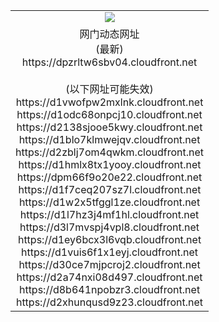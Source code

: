 ﻿<table>
  <tr></tr>
  <tr><td colspan=2 align=center><img src="https://dpzrltw6sbv04.cloudfront.net/Up/oGate.jpg" /></td></tr>
  <tr><td colspan=2 align=center>网门动态网址<br/>(最新)
<br>https://dpzrltw6sbv04.cloudfront.net
<br/><br/>(以下网址可能失效)
<br>https://d1vwofpw2mxlnk.cloudfront.net
<br>https://d1odc68onpcj10.cloudfront.net
<br>https://d2138sjooe5kwy.cloudfront.net
<br>https://d1blo7klmwejqv.cloudfront.net
<br>https://d2zblj7om4qwkm.cloudfront.net
<br>https://d1hmlx8tx1yooy.cloudfront.net
<br>https://dpm66f9o20e22.cloudfront.net
<br>https://d1f7ceq207sz7l.cloudfront.net
<br>https://d1w2x5tfggl1ze.cloudfront.net
<br>https://d1l7hz3j4mf1hl.cloudfront.net
<br>https://d3l7mvspj4vpl8.cloudfront.net
<br>https://d1ey6bcx3l6vqb.cloudfront.net
<br>https://d1vuis6f1x1eyj.cloudfront.net
<br>https://d30ce7mjpcroj2.cloudfront.net
<br>https://d2a74nxi08d497.cloudfront.net
<br>https://d8b641npobzr3.cloudfront.net
<br>https://d2xhunqusd9z23.cloudfront.net
    </td>
  </tr>
</table>
